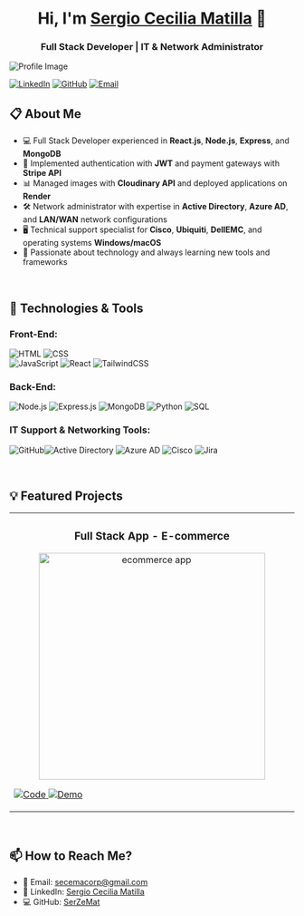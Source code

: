 <div align="center">
  <h1 align="center">Hi, I'm <a href="#">Sergio Cecilia Matilla</a> 👋</h1>
  <h3>Full Stack Developer | IT & Network Administrator</h3>
</div>

<div>
  <img src="https://www.computersciencedegreehub.com/wp-content/uploads/2023/02/shutterstock_535124956-scaled.jpg" alt="Profile Image">
</div>

[![LinkedIn](https://img.shields.io/badge/LinkedIn-blue?style=for-the-badge&logo=linkedin)](https://www.linkedin.com/in/sergio-cecilia-matilla-33672030/)
[![GitHub](https://img.shields.io/badge/GitHub-black?style=for-the-badge&logo=github)](https://github.com/SerZeMat)
[![Email](https://img.shields.io/badge/Email-D14836?style=for-the-badge&logo=gmail&logoColor=white)](mailto:secemacorp@gmail.com)

## 📋 About Me

- 💻 Full Stack Developer experienced in **React.js**, **Node.js**, **Express**, and **MongoDB**  
- 🔐 Implemented authentication with **JWT** and payment gateways with **Stripe API**  
- 📊 Managed images with **Cloudinary API** and deployed applications on **Render**  
- 🛠️ Network administrator with expertise in **Active Directory**, **Azure AD**, and **LAN/WAN** network configurations  
- 🖥️ Technical support specialist for **Cisco**, **Ubiquiti**, **DellEMC**, and operating systems **Windows/macOS**  
- 🚀 Passionate about technology and always learning new tools and frameworks  

<br>

## 🚀 Technologies & Tools

### **Front-End:**  
![HTML](https://img.shields.io/badge/HTML5-E34F26?style=for-the-badge&logo=html5&logoColor=white)  ![CSS](https://img.shields.io/badge/CSS3-1572B6?style=for-the-badge&logo=css3&logoColor=white)  
![JavaScript](https://img.shields.io/badge/JavaScript-F7DF1E?style=for-the-badge&logo=javascript&logoColor=black) ![React](https://img.shields.io/badge/React-61DAFB?style=for-the-badge&logo=react&logoColor=black)  ![TailwindCSS](https://img.shields.io/badge/TailwindCSS-38B2AC?style=for-the-badge&logo=tailwind-css&logoColor=white)

### **Back-End:**  
![Node.js](https://img.shields.io/badge/Node.js-339933?style=for-the-badge&logo=nodedotjs&logoColor=white)  ![Express.js](https://img.shields.io/badge/Express.js-000000?style=for-the-badge&logo=express&logoColor=white)  ![MongoDB](https://img.shields.io/badge/MongoDB-47A248?style=for-the-badge&logo=mongodb&logoColor=white)  ![Python](https://img.shields.io/badge/Python-3776AB?style=for-the-badge&logo=python&logoColor=white)  ![SQL](https://img.shields.io/badge/SQL-4479A1?style=for-the-badge&logo=postgresql&logoColor=white)

### **IT Support & Networking Tools:**  
![GitHub](https://img.shields.io/badge/GitHub-181717?style=for-the-badge&logo=github&logoColor=white)![Active Directory](https://img.shields.io/badge/Active%20Directory-0081CB?style=for-the-badge&logo=microsoft&logoColor=white)  ![Azure AD](https://img.shields.io/badge/Azure%20AD-0078D4?style=for-the-badge&logo=microsoftazure&logoColor=white)  ![Cisco](https://img.shields.io/badge/Cisco-1BA0D7?style=for-the-badge&logo=cisco&logoColor=white)  ![Jira](https://img.shields.io/badge/Jira-0052CC?style=for-the-badge&logo=jira&logoColor=white)  


<br>

## 💡 Featured Projects

<table>
  <tr>
    <td width="50%">
      <h3 align="center">Full Stack App - E-commerce</h3>
      <div align="center">
        <a href="https://github.com/SerZeMat/ecommerce-app" target="_blank">
          <img src="https://i.imgur.com/Jj10cTF.jpg" width="400" alt="ecommerce app">
        </a>
      </div>
      <p>
        <a href="https://github.com/SerZeMat/ecommerce-app" target="_blank">
          <img src="https://img.shields.io/badge/Code-1f9f9f?style=for-the-badge&logo=github&logoColor=black" alt="Code">
        </a>
        <a href="https://your-app-demo-link.com" target="_blank">
          <img src="https://img.shields.io/badge/Demo-green?style=for-the-badge&logo=googlechrome&logoColor=white" alt="Demo">
        </a>
      </p>
    </td>
  </tr>
</table>

<br>

## 📫 How to Reach Me?

- 📧 Email: [secemacorp@gmail.com](mailto:secemacorp@gmail.com)  
- 💼 LinkedIn: [Sergio Cecilia Matilla](https://www.linkedin.com/in/sergio-cecilia-matilla-33672030/)  
- 💻 GitHub: [SerZeMat](https://github.com/SerZeMat)
